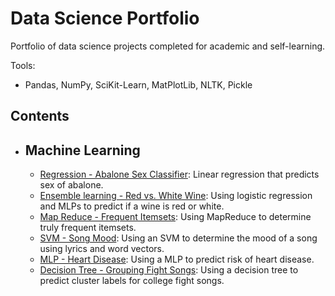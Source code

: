 # Data Science Portfolio

Portfolio of data science projects completed for academic and self-learning.

Tools:
- Pandas, NumPy, SciKit-Learn, MatPlotLib, NLTK, Pickle

## Contents
- ## Machine Learning
  - [Regression - Abalone Sex Classifier](https://github.com/buzzkale/data_science_portfolio/blob/main/abalone.ipynb): Linear regression that predicts sex of abalone.
  - [Ensemble learning - Red vs. White Wine](https://github.com/buzzkale/data_science_portfolio/blob/main/wine.ipynb): Using logistic regression and MLPs to predict if a wine is red or white.
  - [Map Reduce - Frequent Itemsets](https://github.com/buzzkale/data_science_portfolio/blob/main/mapreduce.ipynb): Using MapReduce to determine truly frequent itemsets.
  - [SVM - Song Mood](https://github.com/buzzkale/data_science_portfolio/blob/main/lyrics-3.ipynb): Using an SVM to determine the mood of a song using lyrics and word vectors.
  - [MLP - Heart Disease](https://github.com/buzzkale/data_science_portfolio/blob/main/heart-disease-2.ipynb): Using a MLP to predict risk of heart disease.
  - [Decision Tree - Grouping Fight Songs](https://github.com/buzzkale/data_science_portfolio/blob/main/fightsongs.ipynb): Using a decision tree to predict cluster labels for college fight songs.
